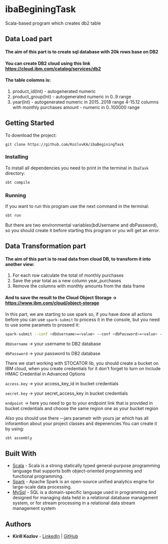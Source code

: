 # ibaBeginingTask
Scala-based program which creates db2 table
## Data Load part
#### The aim of this part is to create  sql database with 20k rows base on DB2
#### You can create DB2 cloud using this link https://cloud.ibm.com/catalog/services/db2
#### The table colomns is:
1. product_id(Int) - autogenerated numeric
2. product_group(Int) - autogenerated numeric in 0..9 range
3. year(Int) - autogenerated numeric in 2015..2018 range
4-15.12 columns with monthly purchases amount - numeric in 0..100000 range 
## Getting Started
To download the project:
```
git clone https://github.com/KozlovKA/ibaBeginingTask
```
### Installing
To install all dependencies you need to print in the terminal in `IbaTask` directory:
```sh
sbt compile
```
### Running
If you want to run this program use the next command in the terminal:
```sh
sbt run
```
But there are two environmental variables(bdUsername and dbPassword), so you should create it before starting this program or you will get an error.
## Data Transformation part
#### The aim of this part is to read data from cloud DB, to transform it into another view:
1. For each row calculate the total of monthly purchases
2. Save the year total as a new column year_purchases
3. Remove the columns with monthly amounts from the data frame
#### And to save the result to the Cloud Object Storage -> https://www.ibm.com/cloud/object-storage
In this part, we are starting to use spark so, if you have done all actions before you can use `spark-submit` to process it in the console, but you need to use some paramets to proseed it:
```sh
spark-submit --conf <dbUsername>=<value> --conf <dbPassword>=<value> --conf <access.key>=<value> --conf <endpoint>=<value> --conf <secret.key>=<value> 
```
`dbUsername` -> your username to DB2 database

`dbPassword` -> your password to DB2 database

There we start working with STOCATOR lib, you should create a bucket on IBM cloud, when you create credentials for it don't forget to turn on Include HMAC Credential in Advanced Options

`access.key` -> your access_key_id in bucket credentials

`secret.key` -> your secret_access_key in bucket credentials

`endpoint` -> here you need to go to your endpoint link that is provided in bucket credentials and choose the same region one as your bucket region

Also you should use there --jars parametr with yours jar which has all inforamtion about your project classes and depenencies.You can create it by using:
```sh
sbt assembly
```
## Built With

* [Scala](https://www.scala-lang.org/) - Scala is a strong statically typed general-purpose programming language that supports both object-oriented programming and functional programming.
* [Spark](https://spark.apache.org/) - Apache Spark is an open-source unified analytics engine for large-scale data processing.
* [MySql](https://www.mysql.com/) - SQL is a domain-specific language used in programming and designed for managing data held in a relational database management system, or for stream processing in a relational data stream management system

## Authors

* **Kirill Kozlov** - 
[LinkedIn](https://www.linkedin.com/in/kozlovka/) | 
[GitHub](https://github.com/KozlovKA)
